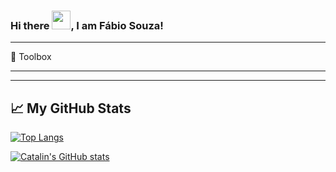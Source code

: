 ### Hi there <img src="https://raw.githubusercontent.com/MartinHeinz/MartinHeinz/master/wave.gif" width="30px">, I am Fábio Souza!


---

🧰 Toolbox

---

---

## &#x1f4c8; My GitHub Stats

[![Top Langs](https://github-readme-stats.vercel.app/api/top-langs/?username=fabiosouzadev&hide=java,html,css&theme=tokyonight)](https://github.com/anuraghazra/github-readme-stats)

[![Catalin's GitHub stats](https://github-readme-stats.vercel.app/api?username=fabiosouzadev&theme=tokyonight)](https://github.com/anuraghazra/github-readme-stats)



<!--
**fabiosouzadev/fabiosouzadev** is a ✨ _special_ ✨ repository because its `README.md` (this file) appears on your GitHub profile.

Here are some ideas to get you started:

- 🔭 I’m currently working on ...
- 🌱 I’m currently learning ...
- 👯 I’m looking to collaborate on ...
- 🤔 I’m looking for help with ...
- 💬 Ask me about ...
- 📫 How to reach me: ...
- 😄 Pronouns: ...
- ⚡ Fun fact: ...
-->
